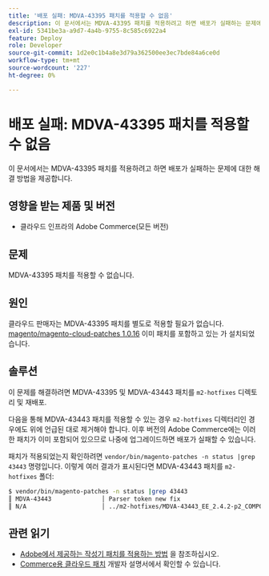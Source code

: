```yaml
---
title: '배포 실패: MDVA-43395 패치를 적용할 수 없음'
description: 이 문서에서는 MDVA-43395 패치를 적용하려고 하면 배포가 실패하는 문제에 대한 해결 방법을 제공합니다.
exl-id: 5341be3a-a9d7-4a4b-9755-8c585c6922a4
feature: Deploy
role: Developer
source-git-commit: 1d2e0c1b4a8e3d79a362500ee3ec7bde84a6ce0d
workflow-type: tm+mt
source-wordcount: '227'
ht-degree: 0%

---
```


# 배포 실패: MDVA-43395 패치를 적용할 수 없음

이 문서에서는 MDVA-43395 패치를 적용하려고 하면 배포가 실패하는 문제에 대한 해결 방법을 제공합니다.

## 영향을 받는 제품 및 버전

* 클라우드 인프라의 Adobe Commerce(모든 버전)

## 문제

MDVA-43395 패치를 적용할 수 없습니다.

## 원인

클라우드 판매자는 MDVA-43395 패치를 별도로 적용할 필요가 없습니다. [magento/magento-cloud-patches 1.0.16](https://devdocs.magento.com/cloud/release-notes/mcp-release-notes.html#v1016) 이미 패치를 포함하고 있는 가 설치되었습니다.

## 솔루션

이 문제를 해결하려면 MDVA-43395 및 MDVA-43443 패치를 `m2-hotfixes` 디렉토리 및 재배포.

다음을 통해 MDVA-43443 패치를 적용할 수 있는 경우 `m2-hotfixes` 디렉터리인 경우에도 위에 언급된 대로 제거해야 합니다. 이후 버전의 Adobe Commerce에는 이러한 패치가 이미 포함되어 있으므로 나중에 업그레이드하면 배포가 실패할 수 있습니다.

패치가 적용되었는지 확인하려면 `vendor/bin/magento-patches -n status |grep 43443` 명령입니다.
이렇게 여러 결과가 표시된다면 MDVA-43443 패치를 `m2-hotfixes` 폴더:

```bash
$ vendor/bin/magento-patches -n status |grep 43443
║ MDVA-43443              │ Parser token new fix                                         │ Other           │ Adobe Commerce Support │ Applied     │ Patch type: Required                                     ║
║ N/A                     │ ../m2-hotfixes/MDVA-43443_EE_2.4.2-p2_COMPOSER_v1.patch      │ Other           │ Local                  │ Applied     │ Patch type: Custom                                       ║
```

## 관련 읽기

* [Adobe에서 제공하는 작성기 패치를 적용하는 방법](/help/how-to/general/how-to-apply-a-composer-patch-provided-by-magento.md) 을 참조하십시오.
* [Commerce용 클라우드 패치](https://devdocs.magento.com/cloud/release-notes/mcp-release-notes.html#v1016) 개발자 설명서에서 확인할 수 있습니다.
